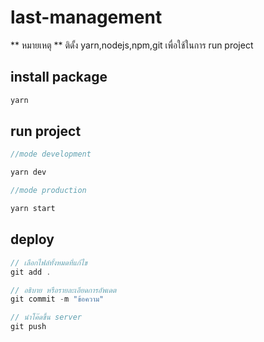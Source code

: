 # last-management

** หมายเหตุ ** ติดั้ง yarn,nodejs,npm,git เพื่อใช้ในการ run project

## install package
```javascript
yarn
```
## run project
```javascript
//mode development

yarn dev

//mode production

yarn start
```

## deploy
```javascript
// เลือกไฟล์ทั้งหมดที่แก้ไข
git add . 

// อธิบาย หรือรายละเอียดการอัพเดต
git commit -m "ข้อความ"

// นำโค๊ดขึ้น server
git push
```
